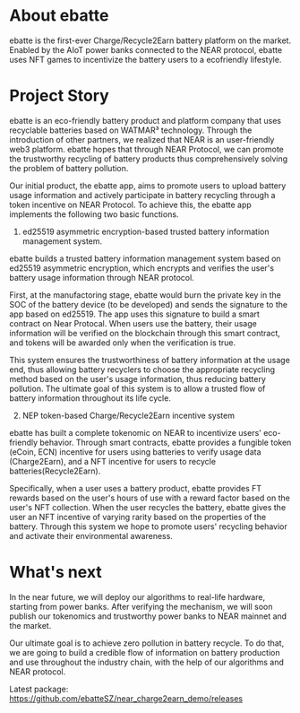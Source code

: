 
# About ebatte

ebatte is the first-ever Charge/Recycle2Earn battery platform on the market. Enabled by the AIoT power banks connected to the NEAR protocol, ebatte uses NFT games to incentivize the battery users to a ecofriendly lifestyle.

# Project Story

ebatte is an eco-friendly battery product and platform company that uses recyclable batteries based on WATMAR³ technology. Through the introduction of other partners, we realized that NEAR is an user-friendly web3 platform. ebatte hopes that through NEAR Protocol, we can promote the trustworthy recycling of battery products  thus comprehensively solving the problem of battery pollution.

Our initial product, the ebatte app, aims to promote users to upload battery usage information and actively participate in battery recycling through a token incentive on NEAR Protocol. To achieve this, the ebatte app implements the following two basic functions.

1. ed25519 asymmetric encryption-based trusted battery information management system.

ebatte builds a trusted battery information management system based on ed25519 asymmetric encryption, which encrypts and verifies the user's battery usage information through NEAR protocol.

First, at the manufactoring stage, ebatte would burn the private key in the SOC of the battery device (to be developed) and sends the signature to the app based on ed25519. The app uses this signature to build a smart contract on Near Protocal. When users use the battery, their usage information will be verified on the blockchain through this smart contract, and tokens will be awarded only when the verification is true.

This system ensures the trustworthiness of battery information at the usage end, thus allowing battery recyclers to choose the appropriate recycling method based on the user's usage information, thus reducing battery pollution. The ultimate goal of this system is to allow a trusted flow of battery information throughout its life cycle.

2. NEP token-based Charge/Recycle2Earn incentive system

ebatte has built a complete tokenomic on NEAR to incentivize users' eco-friendly behavior. Through smart contracts, ebatte provides a fungible token (eCoin, ECN) incentive for users using batteries to verify usage data (Charge2Earn), and a NFT incentive for users to recycle batteries(Recycle2Earn).

Specifically, when a user uses a battery product, ebatte provides FT rewards based on the user's hours of use with a reward factor based on the user's NFT collection. When the user recycles the battery, ebatte gives the user an NFT incentive of varying rarity based on the properties of the battery. Through this system we hope to promote users' recycling behavior and activate their environmental awareness.

# What's next

In the near future, we will deploy our algorithms to real-life hardware, starting from power banks. After verifying the mechanism, we will soon publish our tokenomics and trustworthy power banks to NEAR mainnet and the market.

Our ultimate goal is to achieve zero pollution in battery recycle. To do that, we are going to build a credible flow of information on battery production and use throughout the industry chain, with the help of our algorithms and NEAR protocol.


Latest package: https://github.com/ebatteSZ/near_charge2earn_demo/releases


